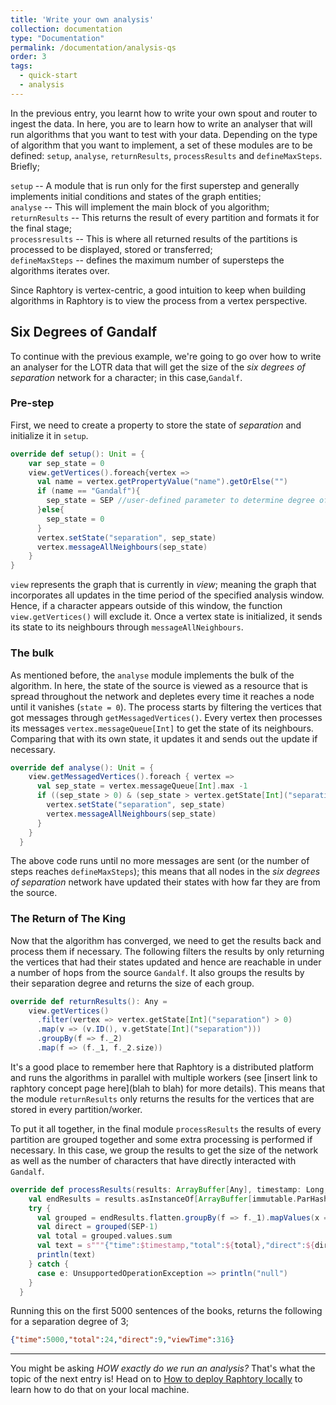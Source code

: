 ```yaml
---
title: 'Write your own analysis'
collection: documentation
type: "Documentation"
permalink: /documentation/analysis-qs
order: 3
tags:
  - quick-start
  - analysis
---
```


In the previous entry, you learnt how to write your own spout and router to ingest the data. In here, you are to learn how to write an analyser that will run algorithms that you want to test with your data. Depending on the type of algorithm that you want to implement, a set of these modules are to be defined: `setup`, `analyse`, `returnResults`, `processResults` and `defineMaxSteps`.
Briefly;

`setup` -- A module that is run only for the first superstep and generally implements initial conditions and states of the graph entities;  
`analyse` -- This will implement the main block of you algorithm;  
`returnResults` -- This returns the result of every partition and formats it for the final stage;  
`processresults` -- This is where all returned results of the partitions is processed to be displayed, stored or transferred;  
`defineMaxSteps` -- defines the maximum number of supersteps the algorithms iterates over.


Since Raphtory is vertex-centric, a good intuition to keep when building algorithms in Raphtory is to view the process from a vertex perspective.

## Six Degrees of Gandalf
To continue with the previous example, we're going to go over how to write an analyser for the LOTR data that will get the size of the _six degrees of separation_ network for a character; in this case,`Gandalf`.

### Pre-step
First, we need to create a property to store the state of _separation_ and initialize it in `setup`.

```scala
override def setup(): Unit = {
    var sep_state = 0
    view.getVertices().foreach{vertex =>
      val name = vertex.getPropertyValue("name").getOrElse("")
      if (name == "Gandalf"){
        sep_state = SEP //user-defined parameter to determine degree of separation
      }else{
        sep_state = 0
      }
      vertex.setState("separation", sep_state)
      vertex.messageAllNeighbours(sep_state)
    }
}
```
`view` represents the graph that is currently in _view_; meaning the graph that incorporates all updates in the time period of the specified analysis window. Hence, if a character appears outside of this window, the function `view.getVertices()` will exclude it. Once a vertex state is initialized, it sends its state to its neighbours through `messageAllNeighbours`.

### The bulk
As mentioned before, the `analyse` module implements the bulk of the algorithm. In here, the state of the source is viewed as a resource that is spread throughout the network and depletes every time it reaches a node until it vanishes (`state = 0`). The process starts by filtering the vertices that got messages through `getMessagedVertices()`. Every vertex then processes its messages `vertex.messageQueue[Int]` to get the state of its neighbours. Comparing that with its own state, it updates it and sends out the update if necessary.

```scala
override def analyse(): Unit = {
    view.getMessagedVertices().foreach { vertex =>
      val sep_state = vertex.messageQueue[Int].max -1
      if ((sep_state > 0) & (sep_state > vertex.getState[Int]("separation"))) {
        vertex.setState("separation", sep_state)
        vertex.messageAllNeighbours(sep_state)
      }
    }
  }
```
The above code runs until no more messages are sent (or the number of steps reaches `defineMaxSteps`); this means that all nodes in the _six degrees of separation_ network have updated their states with how far they are from the source.

### The Return of The King
Now that the algorithm has converged, we need to get the results back and process them if necessary. The following filters the results by only returning the vertices that had their states updated and hence are reachable in under a number of hops from the source `Gandalf`. It also groups the results by their separation degree and returns the size of each group.

```scala
override def returnResults(): Any =
    view.getVertices()
      .filter(vertex => vertex.getState[Int]("separation") > 0)
      .map(v => (v.ID(), v.getState[Int]("separation")))
      .groupBy(f => f._2)
      .map(f => (f._1, f._2.size))
```
It's a good place to remember here that Raphtory is a distributed platform and runs the algorithms in parallel with multiple workers (see [insert link to raphtory concept page here](blah to blah) for more details). This means that the module `returnResults` only returns the results for the vertices that are stored in every partition/worker.

To put it all together, in the final module `processResults` the results of every partition are grouped together and some extra processing is performed if necessary. In this case, we group the results to get the size of the network as well as the number of characters that have directly interacted with `Gandalf`.

```scala
override def processResults(results: ArrayBuffer[Any], timestamp: Long, viewCompleteTime: Long): Unit = {
    val endResults = results.asInstanceOf[ArrayBuffer[immutable.ParHashMap[Int, Int]]]
    try {
      val grouped = endResults.flatten.groupBy(f => f._1).mapValues(x => x.map(_._2).sum)
      val direct = grouped(SEP-1)
      val total = grouped.values.sum
      val text = s"""{"time":$timestamp,"total":${total},"direct":${direct},"viewTime":$viewCompleteTime}"""
      println(text)
    } catch {
      case e: UnsupportedOperationException => println("null")
    }
  }
```

Running this on the first 5000 sentences of the books, returns the following for a separation degree of 3;
```json
{"time":5000,"total":24,"direct":9,"viewTime":316}
```
---
You might be asking _HOW exactly do we run an analysis?_ That's what the topic of the next entry is! Head on to [How to deploy Raphtory locally](/documentation/deploylocal) to learn how to do that on your local machine.
